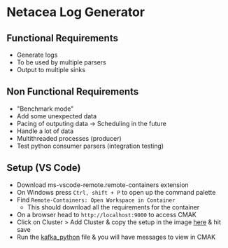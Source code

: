# Netacea Log Generator

## Functional Requirements
- Generate logs
- To be used by multiple parsers
- Output to multiple sinks

## Non Functional Requirements
- "Benchmark mode"
- Add some unexpected data
- Pacing of outputing data -> Scheduling in the future
- Handle a lot of data
- Multithreaded processes (producer)
- Test python consumer parsers (integration testing)

## Setup (VS Code)
- Download ms-vscode-remote.remote-containers extension
- On Windows press ```Ctrl, shift + P``` to open up the command palette
- Find ```Remote-Containers: Open Workspace in Container```
    - This should download all the requirements for the container
- On a browser head to ```http://localhost:9000``` to access CMAK
- Click on Cluster > Add Cluster & copy the setup in the image [here](docs/cmak_setup.png) & hit save
- Run the [kafka_python](log_generator/output/kafka_python.py) file & you will have messages to view in CMAK

